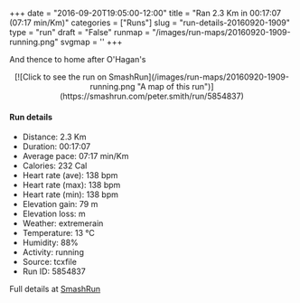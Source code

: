 +++
date = "2016-09-20T19:05:00-12:00"
title = "Ran 2.3 Km in 00:17:07 (07:17 min/Km)"
categories = ["Runs"]
slug = "run-details-20160920-1909"
type = "run"
draft = "False"
runmap = "/images/run-maps/20160920-1909-running.png"
svgmap = '<polyline points="59 0, 58 1, 57 3, 56 3, 54 8, 54 10, 54 11, 54 12, 54 13, 53 16, 51 21, 52 23, 55 24, 56 25, 56 27, 55 30, 54 32, 51 36, 51 37, 52 39, 51 39, 51 41, 49 44, 47 47, 47 48, 45 49, 44 52, 43 52, 43 54, 41 56, 42 66, 43 68, 43 71, 44 73, 44 75, 47 78, 48 78, 48 78, 49 79, 52 79, 54 82, 50 92, 48 96, 46 99, 46 100">'
+++

And thence to home after O'Hagan's 

<!--more-->

<center>
[![Click to see the run on SmashRun](/images/run-maps/20160920-1909-running.png "A map of this run")](https://smashrun.com/peter.smith/run/5854837)
</center>

#### Run details

* Distance: 2.3 Km
* Duration: 00:17:07
* Average pace: 07:17 min/Km
* Calories: 232 Cal
* Heart rate (ave): 138 bpm
* Heart rate (max): 138 bpm
* Heart rate (min): 138 bpm
* Elevation gain: 79 m
* Elevation loss:  m
* Weather: extremerain
* Temperature: 13 &deg;C
* Humidity: 88%
* Activity: running
* Source: tcxfile
* Run ID: 5854837

Full details at [SmashRun](https://smashrun.com/peter.smith/run/5854837)